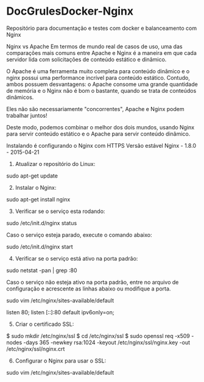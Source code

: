 # DocGrulesDocker-Nginx
Repositório para documentação e testes com docker e balanceamento com Nginx

Nginx vs Apache
Em termos de mundo real de casos de uso, uma das comparações mais comuns entre Apache e Nginx é a maneira em que cada servidor lida com solicitações de conteúdo estático e dinâmico.

O Apache é uma ferramenta muito completa para conteúdo dinâmico e o nginx possui uma performance incrível para conteúdo estático. Contudo, ambos possuem desvantagens: o Apache consome uma grande quantidade de memória e o Nginx não é bom o bastante, quando se trata de conteúdos dinâmicos.

Eles não são necessariamente "concorrentes", Apache e Nginx podem trabalhar juntos!

Deste modo, podemos combinar o melhor dos dois mundos, usando Nginx para servir conteúdo estático e o Apache para servir conteúdo dinâmico.

Instalando é configurando o Nginx com HTTPS
Versão estável Nginx - 1.8.0 - 2015-04-21

1. Atualizar o repositório do Linux:

sudo apt-get update

2. Instalar o Nginx:

sudo apt-get install nginx

3. Verificar se o serviço esta rodando:

sudo /etc/init.d/nginx status

Caso o serviço esteja parado, execute o comando abaixo:

sudo /etc/init.d/nginx start

4. Verificar se o serviço está ativo na porta padrão:

sudo netstat -pan | grep :80

Caso o serviço não esteja ativo na porta padrão, entre no arquivo de configuração e acrescente as linhas abaixo ou modifique a porta.

sudo vim /etc/nginx/sites-available/default

listen   80;
listen   [::]:80 default ipv6only=on;

5. Criar o certificado SSL:

$ sudo mkdir /etc/nginx/ssl
$ cd /etc/nginx/ssl
$ sudo openssl req -x509 -nodes -days 365 -newkey rsa:1024 -keyout /etc/nginx/ssl/nginx.key -out /etc/nginx/ssl/nginx.crt

6. Configurar o Nginx para usar o SSL:

sudo vim /etc/nginx/sites-available/default

